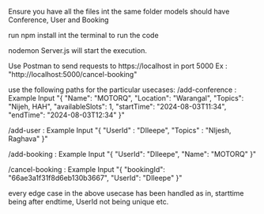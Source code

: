 Ensure you have all the files int the same folder
models should have Conference, User and Booking 

run npm install int the terminal to run the code


nodemon Server.js will start the execution.

Use Postman to send requests to https://localhost in port 5000 
Ex : "http://localhost:5000/cancel-booking"

use the following paths for the particular usecases:
/add-conference : Example Input 
"{
    "Name": "MOTORQ",
    "Location": "Warangal",
    "Topics": "Nijeh, HAH",
    "availableSlots": 1,
    "startTime": "2024-08-03T11:34",
    "endTime": "2024-08-03T12:34"
}"     


/add-user : Example Input 
"{
    "UserId" : "DIleepe",
    "Topics" : "NIjesh, Raghava"
}"   

   
/add-booking : Example Input
"{
    "UserId": "DIleepe",
    "Name": "MOTORQ"
}"    



/cancel-booking : Example Input 
"{
    "bookingId": "66ae3a1f31f8d6eb130b3667",
    "UserId": "DIleepe"
}"     




every edge case in the above usecase has been handled as in, starttime being after endtime, UserId not being unique etc.


